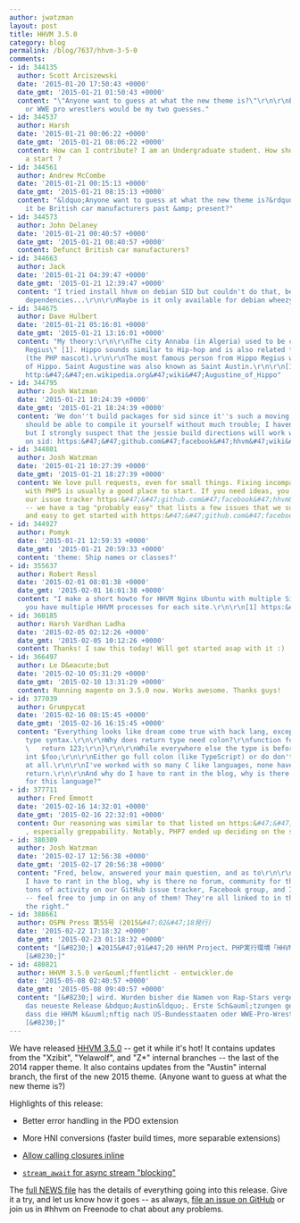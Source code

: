 ```yaml
---
author: jwatzman
layout: post
title: HHVM 3.5.0
category: blog
permalink: /blog/7637/hhvm-3-5-0
comments:
- id: 344135
  author: Scott Arciszewski
  date: '2015-01-20 17:50:43 +0000'
  date_gmt: '2015-01-21 01:50:43 +0000'
  content: "\"Anyone want to guess at what the new theme is?\"\r\n\r\nEither US cities
    or WWE pro wrestlers would be my two guesses."
- id: 344537
  author: Harsh
  date: '2015-01-21 00:06:22 +0000'
  date_gmt: '2015-01-21 08:06:22 +0000'
  content: How can I contribute? I am an Undergraduate student. How should I give
    a start ?
- id: 344561
  author: Andrew McCombe
  date: '2015-01-21 00:15:13 +0000'
  date_gmt: '2015-01-21 08:15:13 +0000'
  content: "&ldquo;Anyone want to guess at what the new theme is?&rdquo;\r\n\r\nCould
    it be British car manufacturers past &amp; present?"
- id: 344573
  author: John Delaney
  date: '2015-01-21 00:40:57 +0000'
  date_gmt: '2015-01-21 08:40:57 +0000'
  content: Defunct British car manufacturers?
- id: 344663
  author: Jack
  date: '2015-01-21 04:39:47 +0000'
  date_gmt: '2015-01-21 12:39:47 +0000'
  content: "I tried install hhvm on debian SID but couldn't do that, because of the
    dependencies...\r\n\r\nMaybe is it only available for debian wheezy?"
- id: 344675
  author: Dave Hulbert
  date: '2015-01-21 05:16:01 +0000'
  date_gmt: '2015-01-21 13:16:01 +0000'
  content: "My theory:\r\n\r\nThe city Annaba (in Algeria) used to be called \"Hippo
    Regius\" [1]. Hippo sounds similar to Hip-hop and is also related to elephants
    (the PHP mascot).\r\n\r\nThe most famous person from Hippo Regius was Saint Augustine
    of Hippo. Saint Augustine was also known as Saint Austin.\r\n\r\n[1] http:&#47;&#47;en.wikipedia.org&#47;wiki&#47;Hippo_Regius\r\n[2]
    http:&#47;&#47;en.wikipedia.org&#47;wiki&#47;Augustine_of_Hippo"
- id: 344795
  author: Josh Watzman
  date: '2015-01-21 10:24:39 +0000'
  date_gmt: '2015-01-21 18:24:39 +0000'
  content: 'We don''t build packages for sid since it''s such a moving target. You
    should be able to compile it yourself without much trouble; I haven''t tried it,
    but I strongly suspect that the jessie build directions will work without trouble
    on sid: https:&#47;&#47;github.com&#47;facebook&#47;hhvm&#47;wiki&#47;Building-and-installing-HHVM-on-Debian-8'
- id: 344801
  author: Josh Watzman
  date: '2015-01-21 10:27:39 +0000'
  date_gmt: '2015-01-21 18:27:39 +0000'
  content: We love pull requests, even for small things. Fixing incompatibilities
    with PHP5 is usually a good place to start. If you need ideas, you can check out
    our issue tracker https:&#47;&#47;github.com&#47;facebook&#47;hhvm&#47;issues
    -- we have a tag "probably easy" that lists a few issues that we suspect are small
    and easy to get started with https:&#47;&#47;github.com&#47;facebook&#47;hhvm&#47;issues?q=is%3Aopen+is%3Aissue+label%3A%22probably+easy%22
- id: 344927
  author: Pomyk
  date: '2015-01-21 12:59:33 +0000'
  date_gmt: '2015-01-21 20:59:33 +0000'
  content: 'theme: Ship names or classes?'
- id: 355637
  author: Robert Ressl
  date: '2015-02-01 08:01:38 +0000'
  date_gmt: '2015-02-01 16:01:38 +0000'
  content: "I make a short howto for HHVM Nginx Ubuntu with multiple Site. [1]\r\n\r\nSo
    you have multiple HHVM processes for each site.\r\n\r\n[1] https:&#47;&#47;www.safematix.com&#47;system&#47;linux&#47;hhvm-nginx-ubuntu-with-multiple-site&#47;"
- id: 360185
  author: Harsh Vardhan Ladha
  date: '2015-02-05 02:12:26 +0000'
  date_gmt: '2015-02-05 10:12:26 +0000'
  content: Thanks! I saw this today! Will get started asap with it :)
- id: 366497
  author: Le D&eacute;but
  date: '2015-02-10 05:31:29 +0000'
  date_gmt: '2015-02-10 13:31:29 +0000'
  content: Running magento on 3.5.0 now. Works awesome. Thanks guys!
- id: 377039
  author: Grumpycat
  date: '2015-02-16 08:15:45 +0000'
  date_gmt: '2015-02-16 16:15:45 +0000'
  content: "Everything looks like dream come true with hack lang, except the inconsistent
    type syntax.\r\n\r\nWhy does return type need colon?\r\nfunction foo() : int\r\n{\r\n
    \   return 123;\r\n}\r\n\r\nWhile everywhere else the type is before?\r\nprotected
    int $foo;\r\n\r\nEither go full colon (like TypeScript) or do don't use colon
    at all.\r\n\r\nI've worked with so many C like languages, none have colon for
    return.\r\n\r\nAnd why do I have to rant in the blog, why is there no forum, community
    for this language?"
- id: 377711
  author: Fred Emmott
  date: '2015-02-16 14:32:01 +0000'
  date_gmt: '2015-02-16 22:32:01 +0000'
  content: Our reasoning was similar to that listed on https:&#47;&#47;wiki.php.net&#47;rfc&#47;return_types#position_of_type_declaration
    , especially greppability. Notably, PHP7 ended up deciding on the same syntax.
- id: 380309
  author: Josh Watzman
  date: '2015-02-17 12:56:38 +0000'
  date_gmt: '2015-02-17 20:56:38 +0000'
  content: "Fred, below, answered your main question, and as to\r\n\r\n> And why do
    I have to rant in the blog, why is there no forum, community for this language?\r\n\r\nThere's
    tons of activity on our GitHub issue tracker, Facebook group, and IRC channel
    -- feel free to jump in on any of them! They're all linked to in the sidebar on
    the right."
- id: 388661
  author: OSPN Press 第55号 (2015&#47;02&#47;18発行)
  date: '2015-02-22 17:18:32 +0000'
  date_gmt: '2015-02-23 01:18:32 +0000'
  content: "[&#8230;] ◆2015&#47;01&#47;20 HHVM Project、PHP実行環境「HHVM 3.5」リリース http:&#47;&#47;hhvm.com&#47;blog&#47;7637&#47;hhvm-3-5-0
    [&#8230;]"
- id: 480821
  author: HHVM 3.5.0 ver&ouml;ffentlicht - entwickler.de
  date: '2015-05-08 02:40:57 +0000'
  date_gmt: '2015-05-08 09:40:57 +0000'
  content: "[&#8230;] wird. Wurden bisher die Namen von Rap-Stars vergeben, hei&szlig;t
    das neueste Release &bdquo;Austin&ldquo;. Erste Sch&auml;tzungen gehen davon aus,
    dass die HHVM k&uuml;nftig nach US-Bundesstaaten oder WWE-Pro-Wrestlern benannt
    [&#8230;]"
---
```


We have released [HHVM 3.5.0](https://github.com/facebook/hhvm/wiki/Prebuilt%20Packages%20for%20HHVM) -- get it while it's hot! It contains updates from the "Xzibit", "Yelawolf", and "Z*" internal branches -- the last of the 2014 rapper theme. It also contains updates from the "Austin" internal branch, the first of the new 2015 theme. (Anyone want to guess at what the new theme is?)

<!--truncate-->

Highlights of this release:




  * Better error handling in the PDO extension


  * More HNI conversions (faster build times, more separable extensions)


  * [Allow calling closures inline](https://github.com/facebook/hhvm/commit/7e133a285a82d538e063924d7e789c82e6629e46)


  * [`stream_await` for async stream "blocking"](https://github.com/facebook/hhvm/commit/b2559b65dbc98730ce3e73378ad777df08893017)



The [full NEWS file](https://github.com/facebook/hhvm/blob/HHVM-3.5/NEWS) has the details of everything going into this release. Give it a try, and let us know how it goes -- as always, [file an issue on GitHub](https://github.com/facebook/hhvm/issues) or join us in #hhvm on Freenode to chat about any problems.
